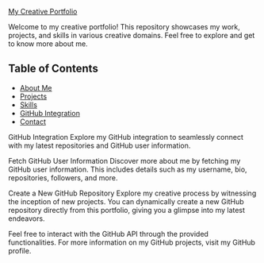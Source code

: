 <a href="https://nailaalissa.github.io/Myportfolio/">My Creative Portfolio</a>

Welcome to my creative portfolio! This repository showcases my work, projects, and skills in various creative domains. Feel free to explore and get to know more about me.

## Table of Contents
- [About Me](#about-me)
- [Projects](#projects)
- [Skills](#skills)
- [GitHub Integration](#github-integration)
- [Contact](#contact)


GitHub Integration
Explore my GitHub integration to seamlessly connect with my latest repositories and GitHub user information.

Fetch GitHub User Information
Discover more about me by fetching my GitHub user information. This includes details such as my username, bio, repositories, followers, and more.

Create a New GitHub Repository
Explore my creative process by witnessing the inception of new projects. You can dynamically create a new GitHub repository directly from this portfolio, giving you a glimpse into my latest endeavors.

Feel free to interact with the GitHub API through the provided functionalities. For more information on my GitHub projects, visit my GitHub profile.
